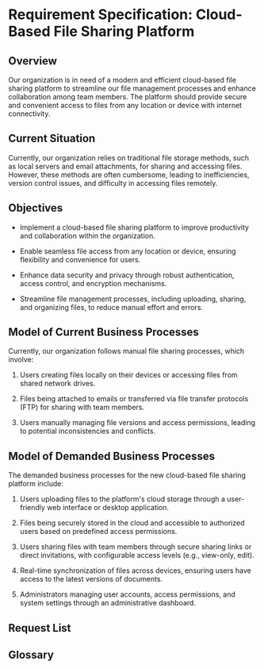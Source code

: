 Requirement Specification: Cloud-Based File Sharing Platform
============================================================

Overview
--------

Our organization is in need of a modern and efficient cloud-based file sharing platform to streamline our file management processes and enhance collaboration among team members. The platform should provide secure and convenient access to files from any location or device with internet connectivity.

Current Situation
-----------------

Currently, our organization relies on traditional file storage methods, such as local servers and email attachments, for sharing and accessing files. However, these methods are often cumbersome, leading to inefficiencies, version control issues, and difficulty in accessing files remotely.

Objectives
----------

*   Implement a cloud-based file sharing platform to improve productivity and collaboration within the organization.
    
*   Enable seamless file access from any location or device, ensuring flexibility and convenience for users.
    
*   Enhance data security and privacy through robust authentication, access control, and encryption mechanisms.
    
*   Streamline file management processes, including uploading, sharing, and organizing files, to reduce manual effort and errors.
    

Model of Current Business Processes
-----------------------------------

Currently, our organization follows manual file sharing processes, which involve:

1.  Users creating files locally on their devices or accessing files from shared network drives.
    
2.  Files being attached to emails or transferred via file transfer protocols (FTP) for sharing with team members.
    
3.  Users manually managing file versions and access permissions, leading to potential inconsistencies and conflicts.
    
Model of Demanded Business Processes
------------------------------------

The demanded business processes for the new cloud-based file sharing platform include:

1.  Users uploading files to the platform's cloud storage through a user-friendly web interface or desktop application.
    
2.  Files being securely stored in the cloud and accessible to authorized users based on predefined access permissions.
    
3.  Users sharing files with team members through secure sharing links or direct invitations, with configurable access levels (e.g., view-only, edit).
    
4.  Real-time synchronization of files across devices, ensuring users have access to the latest versions of documents.
    
5.  Administrators managing user accounts, access permissions, and system settings through an administrative dashboard.
    
Request List
------------

Glossary
--------
